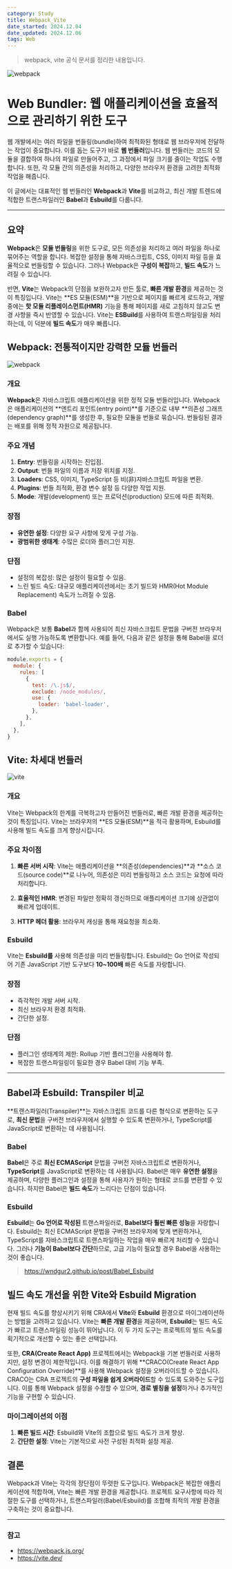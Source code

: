 ```yaml
---
category: Study
title: Webpack_Vite
date_started: 2024.12.04
date_updated: 2024.12.06
tags: Web
---
```


> webpack, vite 공식 문서를 정리한 내용입니다.

![webpack](https://github.com/user-attachments/assets/f08cf6fb-e8e9-452e-8e6a-73a9543afb84)

# Web Bundler: 웹 애플리케이션을 효율적으로 관리하기 위한 도구

웹 개발에서는 여러 파일을 번들링(bundle)하여 최적화된 형태로 웹 브라우저에 전달하는 작업이 중요합니다. 이를 돕는 도구가 바로 **웹 번들러**입니다. 웹 번들러는 코드의 모듈을 결합하여 하나의 파일로 만들어주고, 그 과정에서 파일 크기를 줄이는 작업도 수행합니다. 또한, 각 모듈 간의 의존성을 처리하고, 다양한 브라우저 환경을 고려한 최적화 작업을 해줍니다.

이 글에서는 대표적인 웹 번들러인 **Webpack**과 **Vite**를 비교하고, 최신 개발 트렌드에 적합한 트랜스파일러인 **Babel**과 **Esbuild**를 다룹니다.

---

## 요약

**Webpack**은 **모듈 번들링**을 위한 도구로, 모든 의존성을 처리하고 여러 파일을 하나로 묶어주는 역할을 합니다. 복잡한 설정을 통해 자바스크립트, CSS, 이미지 파일 등을 효율적으로 번들링할 수 있습니다. 그러나 Webpack은 **구성이 복잡**하고, **빌드 속도**가 느려질 수 있습니다.

반면, **Vite**는 Webpack의 단점을 보완하고자 만든 툴로, **빠른 개발 환경**을 제공하는 것이 특징입니다. Vite는 **ES 모듈(ESM)**을 기반으로 페이지를 빠르게 로드하고, 개발 중에는 **핫 모듈 리플레이스먼트(HMR)** 기능을 통해 페이지를 새로 고침하지 않고도 변경 사항을 즉시 반영할 수 있습니다. Vite는 **ESBuild**를 사용하여 트랜스파일링을 처리하는데, 이 덕분에 **빌드 속도**가 매우 빠릅니다.

## Webpack: 전통적이지만 강력한 모듈 번들러

![webpack](https://github.com/user-attachments/assets/8c850ae2-cf4a-4975-b3b7-847f51043a8a)

### 개요

**Webpack**은 자바스크립트 애플리케이션을 위한 정적 모듈 번들러입니다. Webpack은 애플리케이션의 **엔트리 포인트(entry point)**를 기준으로 내부 **의존성 그래프(dependency graph)**를 생성한 후, 필요한 모듈을 번들로 묶습니다. 번들링된 결과는 배포를 위해 정적 자원으로 제공됩니다.

### 주요 개념

1. **Entry**: 번들링을 시작하는 진입점.
2. **Output**: 번들 파일의 이름과 저장 위치를 지정.
3. **Loaders**: CSS, 이미지, TypeScript 등 비(非)자바스크립트 파일을 변환.
4. **Plugins**: 번들 최적화, 환경 변수 설정 등 다양한 작업 지원.
5. **Mode**: 개발(development) 또는 프로덕션(production) 모드에 따른 최적화.

### 장점

- **유연한 설정**: 다양한 요구 사항에 맞게 구성 가능.
- **광범위한 생태계**: 수많은 로더와 플러그인 지원.

### 단점

- 설정의 복잡성: 많은 설정이 필요할 수 있음.
- 느린 빌드 속도: 대규모 애플리케이션에서는 초기 빌드와 HMR(Hot Module Replacement) 속도가 느려질 수 있음.

### Babel

Webpack은 보통 **Babel**과 함께 사용되어 최신 자바스크립트 문법을 구버전 브라우저에서도 실행 가능하도록 변환합니다. 예를 들어, 다음과 같은 설정을 통해 Babel을 로더로 추가할 수 있습니다:

```javascript
module.exports = {
  module: {
    rules: [
      {
        test: /\.js$/,
        exclude: /node_modules/,
        use: {
          loader: 'babel-loader',
        },
      },
    ],
  },
}
```

## Vite: 차세대 번들러

![vite](https://github.com/user-attachments/assets/d1d61b5e-cc58-4619-8c2a-c058c7e604e2)

### 개요

Vite는 Webpack의 한계를 극복하고자 만들어진 번들러로, 빠른 개발 환경을 제공하는 것이 특징입니다. Vite는 브라우저의 **ES 모듈(ESM)**을 적극 활용하며, Esbuild를 사용해 빌드 속도를 크게 향상시킵니다.

### 주요 차이점

1. **빠른 서버 시작**: Vite는 애플리케이션을 **의존성(dependencies)**과 **소스 코드(source code)**로 나누어, 의존성은 미리 번들링하고 소스 코드는 요청에 따라 처리합니다.

2. **효율적인 HMR**: 변경된 파일만 정확히 갱신하므로 애플리케이션 크기에 상관없이 빠르게 업데이트.
3. **HTTP 헤더 활용**: 브라우저 캐싱을 통해 재요청을 최소화.

### Esbuild

Vite는 **Esbuild를** 사용해 의존성을 미리 번들링합니다. Esbuild는 Go 언어로 작성되어 기존 JavaScript 기반 도구보다 **10~100배** 빠른 속도를 자랑합니다.

### 장점

- 즉각적인 개발 서버 시작.
- 최신 브라우저 환경 최적화.
- 간단한 설정.

### 단점

- 플러그인 생태계의 제한: Rollup 기반 플러그인을 사용해야 함.
- 복잡한 트랜스파일링이 필요한 경우 Babel 대비 기능 부족.

---

## Babel과 Esbuild: Transpiler 비교

**트랜스파일러(Transpiler)**는 자바스크립트 코드를 다른 형식으로 변환하는 도구로, **최신 문법**을 구버전 브라우저에서 실행할 수 있도록 변환하거나, TypeScript를 JavaScript로 변환하는 데 사용됩니다.

### Babel

**Babel**은 주로 **최신 ECMAScript** 문법을 구버전 자바스크립트로 변환하거나, **TypeScript**를 JavaScript로 변환하는 데 사용됩니다. Babel은 매우 **유연한 설정**을 제공하며, 다양한 플러그인과 설정을 통해 사용자가 원하는 형태로 코드를 변환할 수 있습니다. 하지만 Babel은 **빌드 속도**가 느리다는 단점이 있습니다.

### Esbuild

**Esbuild**는 **Go 언어로 작성된** 트랜스파일러로, **Babel보다 훨씬 빠른 성능**을 자랑합니다. Esbuild는 최신 ECMAScript 문법을 구버전 브라우저에 맞게 변환하거나, TypeScript를 자바스크립트로 트랜스파일하는 작업을 매우 빠르게 처리할 수 있습니다. 그러나 **기능이 Babel보다 간단**하므로, 고급 기능이 필요할 경우 Babel을 사용하는 것이 좋습니다.

> https://wndgur2.github.io/post/Babel_Esbuild

## 빌드 속도 개선을 위한 Vite와 Esbuild Migration

현재 빌드 속도를 향상시키기 위해 CRA에서 **Vite**와 **Esbuild** 환경으로 마이그레이션하는 방법을 고려하고 있습니다. Vite는 **빠른 개발 환경**을 제공하며, **Esbuild**는 빌드 속도가 빠르고 트랜스파일링 성능이 뛰어납니다. 이 두 가지 도구는 프로젝트의 빌드 속도를 획기적으로 개선할 수 있는 좋은 선택입니다.

또한, **CRA(Create React App)** 프로젝트에서는 Webpack을 기본 번들러로 사용하지만, 설정 변경이 제한적입니다. 이를 해결하기 위해 **CRACO(Create React App Configuration Override)**를 사용해 Webpack 설정을 오버라이드할 수 있습니다.
CRACO는 CRA 프로젝트의 **구성 파일을 쉽게 오버라이드**할 수 있도록 도와주는 도구입니다. 이를 통해 Webpack 설정을 수정할 수 있으며, **경로 별칭을 설정**하거나 추가적인 기능을 구현할 수 있습니다.

### 마이그레이션의 이점

1. **빠른 빌드 시간**: Esbuild와 Vite의 조합으로 빌드 속도가 크게 향상.
2. **간단한 설정**: Vite는 기본적으로 사전 구성된 최적화 설정 제공.

## 결론

Webpack과 Vite는 각각의 장단점이 뚜렷한 도구입니다. Webpack은 복잡한 애플리케이션에 적합하며, Vite는 빠른 개발 환경을 제공합니다. 프로젝트 요구사항에 따라 적절한 도구를 선택하거나, 트랜스파일러(Babel/Esbuild)를 조합해 최적의 개발 환경을 구축하는 것이 중요합니다.

---

### 참고

- https://webpack.js.org/
- https://vite.dev/

